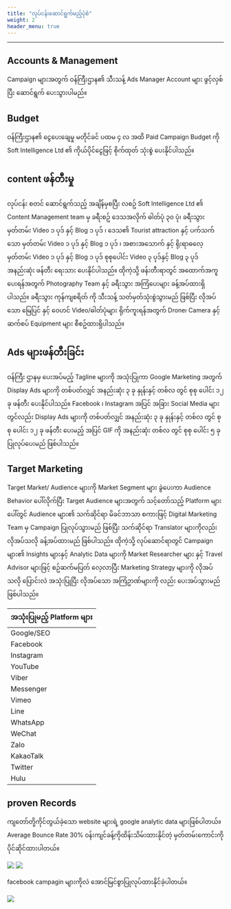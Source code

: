```yaml
---
title: "လုပ်ငန်းဆောင်ရွက်မည့်ပုံစံ"
weight: 2
header_menu: true
---
```


---

## Accounts & Management

Campaign များအတွက် ဝန်ကြီးဌာန၏ သီးသန့် Ads Manager Account များ ဖွင့်လှစ်ပြီး ဆောင်ရွက် ပေးသွားပါမည်။ 

## Budget

ဝန်ကြီးဌာန၏ ငွေပေးချေမှု မတိုင်ခင် ပထမ ၄ လ အထိ Paid Campaign Budget ကို 
Soft Intelligence Ltd ၏ ကိုယ်ပိုင်ငွေဖြင့် စိုက်ထုတ် သုံးစွဲ ပေးနိုင်ပါသည်။

## content ဖန်တီးမှု

လုပ်ငန်း စတင် ဆောင်ရွက်သည့် အချိန်မှစပြီး လစဥ် Soft Intelligence Ltd ၏ Content Management team မှ ခရီးစဥ် ဒေသအလိုက် ဓါတ်ပုံ ၃၀ ပုံ၊ ခရီးသွား မှတ်တမ်း Video ၁ ပုဒ် နှင့် Blog ၁ ပုဒ် ၊ ဒေသ၏ Tourist attraction နှင့် ပက်သက်သော မှတ်တမ်း Video ၁ ပုဒ် နှင့် Blog ၁ ပုဒ် ၊ အစားအသောက် နှင့် ရိုးရာဓလေ့ မှတ်တမ်း Video ၁ ပုဒ် နှင့် Blog ၁ ပုဒ် စုစုပေါင်း Video ၃ ပုဒ်နှင့် Blog ၃ ပုဒ် အနည်းဆုံး ဖန်တီး ရေးသား ပေးနိုင်ပါသည်။ 
ထိုကဲ့သို့ ဖန်းတီးရာတွင် အထောက်အကူ ပေးရန်အတွက် Photography Team နှင့် ခရီးသွား အကြံပေးများ ခန့်အပ်ထားရှိပါသည်။ 
ခရီးသွား ကုန်ကျစရိတ် ကို သီးသန့် သတ်မှတ်သုံးစွဲသွားမည် ဖြစ်ပြီး လိုအပ်သော မြေပြင် နှင့် ဝေဟင်  Video/ဓါတ်ပုံများ ရိုက်ကူးရန်အတွက် Drone၊ Camera နှင့် ဆက်စပ် Equipment များ စီစဥ်ထားရှိပါသည်။


## Ads များဖန်တီးခြင်း 

ဝန်ကြီး ဌာနမှ ပေးအပ်မည့် Tagline များကို အသုံးပြုကာ Google Marketing အတွက် 
Display Ads များကို တစ်ပတ်လျှင် အနည်းဆုံး ၃ ခု နှုန်းနှင့် တစ်လ တွင် စုစု ပေါင်း ၁၂  ခု 
ဖန်တီး ပေးနိုင်ပါသည်။ 
Facebook ၊ Instagram အပြင် အခြား Social Media များတွင်လည်း Display Ads များကို တစ်ပတ်လျှင် အနည်းဆုံး ၃ ခု နှုန်းနှင့် တစ်လ တွင် စုစု ပေါင်း ၁၂ ခု ဖန်တီး ပေးမည့် အပြင် 
GIF ကို အနည်းဆုံး တစ်လ တွင် စုစု ပေါင်း ၅ ခု ပြုလုပ်ပေးမည် ဖြစ်ပါသည်။ 


## Target Marketing 

 Target Market/ Audience များကို Market Segment များ ခွဲပေးကာ  Audience Behavior ပေါ်လိုက်ပြီး Target Audience များအတွက် သင့်တော်သည့် Platform များပေါ်တွင် Audience များ၏ သက်ဆိုင်ရာ မိခင်ဘာသာ စကားဖြင့် Digital Marketing Team မှ Campaign ပြုလုပ်သွားမည် ဖြစ်ပြီး သက်ဆိုင်ရာ Translator များကိုလည်း လိုအပ်သလို ခန့်အပ်ထားမည် ဖြစ်ပါသည်။ 
ထိုကဲ့သို့ လုပ်ဆောင်ရာတွင် Campaign များ၏ Insights များနှင့် Analytic Data များကို Market Researcher များ နှင့် Travel Advisor များဖြင့် စဥ်ဆက်မပြတ် လေ့လာပြီး Marketing Strategy များကို လိုအပ်သလို ပြောင်းလဲ အသုံးပြုပြီး လိုအပ်သော အကြံဥာဏ်များကို လည်း ပေးအပ်သွားမည် ဖြစ်ပါသည်။ 



                                       
| အသုံးပြုမည့်  Platform များ           |
|-----------------------------------|
| Google/SEO                     |
| Facebook                          |						 		
| Instagram                         |
| YouTube                           |
| Viber                             |
| Messenger                         | 
| Vimeo                             |
| Line                              |
| WhatsApp                          |
| WeChat                            |
| Zalo                              |
| KakaoTalk                         |
| Twitter                           |
| Hulu                              |


## proven Records

ကျတော်တို့ကိုင်တွယ်ခဲ့သော website များရဲ့ google analytic data များဖြစ်ပါတယ်။Average Bounce Rate 30% ၀န်းကျင်ခန့်ကိုထိန်းသိမ်းထားနိုင်တဲ့
မှတ်တမ်းကောင်းကိုပိုင်ဆိုင်ထားပါတယ်။

![](../images/google1.png)
![](../images/google2.png)

facebook campagin များကိုလဲ အောင်မြင်စွာပြုလုပ်ထားနိုင်ခဲ့ပါတယ်။

![](../images/facebook.png)


